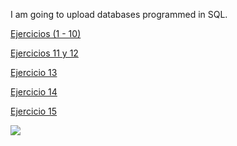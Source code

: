 I am going to upload databases programmed in SQL.

<a href = "https://github.com/Rafael2026/databases_files/blob/main/MySQL/Ejercicios del 1 al 10.pdf">
  <p>Ejercicios (1 - 10)</p>
</a>

<a href = "https://github.com/Rafael2026/databases_files/blob/main/MySQL/Ejercicios 11 y 12.pdf">
  <p>Ejercicios 11 y 12</p>
</a>

<a href = "https://github.com/Rafael2026/databases_files/blob/main/MySQL/Ejercicio 13.pdf">
  <p>Ejercicio 13</p>
</a>

<a href = "https://github.com/Rafael2026/databases_files/blob/main/MySQL/Ejercicio 14.pdf">
  <p>Ejercicio 14</p>
</a>

<a href = "https://github.com/Rafael2026/databases_files/blob/main/MySQL/Ejercicio 15.pdf">
  <p>Ejercicio 15</p>
</a>

<img src = "https://pbs.twimg.com/profile_images/621577553376100352/lvR3kClO_400x400.png">
